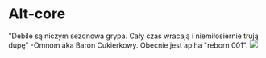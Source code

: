 # Alt-core
"Debile są niczym sezonowa grypa. Cały czas wracają i niemiłosiernie trują dupę"
-Omnom aka Baron Cukierkowy.
Obecnie jest aplha "reborn 001".
![](https://github.com/Swirek3331/Altanic/blob/master/assets/sprites/github/aplha-reborn-001-banner.png)
